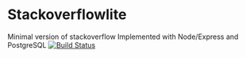 # Stackoverflowlite
Minimal version of stackoverflow Implemented with Node/Express and PostgreSQL
[![Build Status](https://travis-ci.org/Tyrese1/Stackoverflowlite.svg?branch=master)](https://travis-ci.org/Tyrese1/Stackoverflowlite)
